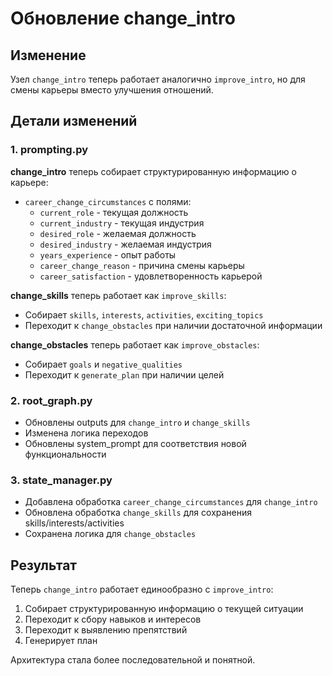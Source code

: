 # Обновление change_intro

## Изменение
Узел `change_intro` теперь работает аналогично `improve_intro`, но для смены карьеры вместо улучшения отношений.

## Детали изменений

### 1. prompting.py
**change_intro** теперь собирает структурированную информацию о карьере:
- `career_change_circumstances` с полями:
  - `current_role` - текущая должность
  - `current_industry` - текущая индустрия
  - `desired_role` - желаемая должность
  - `desired_industry` - желаемая индустрия
  - `years_experience` - опыт работы
  - `career_change_reason` - причина смены карьеры
  - `career_satisfaction` - удовлетворенность карьерой

**change_skills** теперь работает как `improve_skills`:
- Собирает `skills`, `interests`, `activities`, `exciting_topics`
- Переходит к `change_obstacles` при наличии достаточной информации

**change_obstacles** теперь работает как `improve_obstacles`:
- Собирает `goals` и `negative_qualities`
- Переходит к `generate_plan` при наличии целей

### 2. root_graph.py
- Обновлены outputs для `change_intro` и `change_skills`
- Изменена логика переходов
- Обновлены system_prompt для соответствия новой функциональности

### 3. state_manager.py
- Добавлена обработка `career_change_circumstances` для `change_intro`
- Обновлена обработка `change_skills` для сохранения skills/interests/activities
- Сохранена логика для `change_obstacles`

## Результат
Теперь `change_intro` работает единообразно с `improve_intro`:
1. Собирает структурированную информацию о текущей ситуации
2. Переходит к сбору навыков и интересов
3. Переходит к выявлению препятствий
4. Генерирует план

Архитектура стала более последовательной и понятной.
